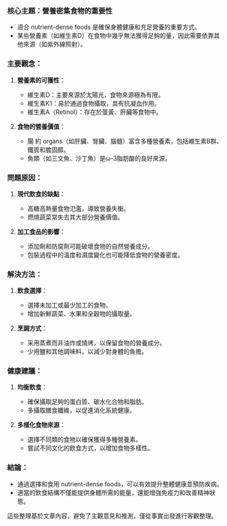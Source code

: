 ### 核心主題：營養密集食物的重要性

- 遆合 nutrient-dense foods 是確保身體健康和充足營養的重要方式。
- 某些營養素（如維生素D）在食物中幾乎無法獲得足夠的量，因此需要依靠其他來源（如紫外線照射）。

### 主要觀念：

1. **營養素的可獲性**：
   - 維生素D：主要來源於太陽光，食物來源極為有限。
   - 維生素K1：易於通過食物攝取，具有抗凝血作用。
   - 維生素A（Retinol）：存在於蛋黃、肝臟等食物中。

2. **食物的營養價值**：
   - 腸 約 organs（如肝臟、腎臟、腦髓）富含多種營養素，包括維生素B群、鐵質和膽固醇。
   - 魚類（如三文魚、沙丁魚）是ω-3脂肪酸的良好來源。

### 問題原因：

1. **現代飲食的缺點**：
   - 高糖高熱量食物氾濫，導致營養失衡。
   - 燃燒蔬菜常失去其大部分營養價值。

2. **加工食品的影響**：
   - 添加劑和防腐劑可能破壞食物的自然營養成分。
   - 包裝過程中的溫度和濕度變化也可能降低食物的營養密度。

### 解決方法：

1. **飲食選擇**：
   - 選擇未加工或最少加工的食物。
   - 增加新鮮蔬菜、水果和全穀物的攝取量。

2. **烹調方式**：
   - 采用蒸煮而非油炸或燒烤，以保留食物的營養成分。
   - 少用鹽和其他調味料，以減少對身體的負擔。

### 健康建議：

1. **均衡飲食**：
   - 確保攝取足夠的蛋白質、碳水化合物和脂肪。
   - 多攝取膳食纖維，以促進消化系統健康。

2. **多樣化食物來源**：
   - 選擇不同類的食物以確保獲得多種營養素。
   - 嘗試不同文化的飲食方式，以增加食物多樣性。

### 結論：

- 通過選擇和食用 nutrient-dense foods，可以有效提升整體健康並預防疾病。
- 適當的飲食結構不僅能提供身體所需的能量，還能增強免疫力和改善精神狀態。

這些整理基於文章內容，避免了主觀意見和推測，僅從事實出發進行客觀整理。
